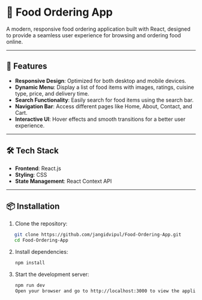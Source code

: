 
# 🍔 Food Ordering App

A modern, responsive food ordering application built with React, designed to provide a seamless user experience for browsing and ordering food online.

---

## 🚀 Features

- **Responsive Design**: Optimized for both desktop and mobile devices.
- **Dynamic Menu**: Display a list of food items with images, ratings, cuisine type, price, and delivery time.
- **Search Functionality**: Easily search for food items using the search bar.
- **Navigation Bar**: Access different pages like Home, About, Contact, and Cart.
- **Interactive UI**: Hover effects and smooth transitions for a better user experience.

---

## 🛠️ Tech Stack

- **Frontend**: React.js
- **Styling**: CSS
- **State Management**: React Context API

---

## 📦 Installation

1. Clone the repository:

```bash
   git clone https://github.com/jangidvipul/Food-Ordering-App.git
   cd Food-Ordering-App
````

2. Install dependencies:

   ```bash
   npm install
   ```

3. Start the development server:

   ```bash
   npm run dev
   Open your browser and go to http://localhost:3000 to view the application.
   ```

```
